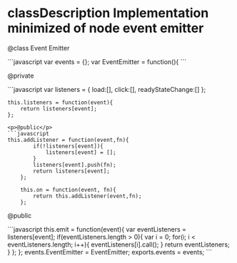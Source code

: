 # classDescription Implementation minimized of node event emitter


<p>@class Event Emitter</p>
```javascript
var events = {};
var EventEmitter = function(){
```
<p>@private</p>
```javascript
var listeners = {
			load:[],
			click:[],
			readyStateChange:[]
	};
	
	this.listeners = function(event){
		return listeners[event];
	};
```
<p>@public</p>
```javascript
this.addListener = function(event,fn){
		if(!listeners[event]){
			listeners[event] = [];
		}
		listeners[event].push(fn);
		return listeners[event];
	};
	
	this.on = function(event, fn){
		return this.addListener(event,fn);
	};
```
<p>@public</p>
```javascript
this.emit = function(event){
		var eventListeners = listeners[event];
		if(eventListeners.length > 0){
			var i = 0;
			for(i; i < eventListeners.length; i++){
				eventListeners[i].call();
			}
			return eventListeners;
		}
	};
};
events.EventEmitter = EventEmitter;
exports.events = events;
```